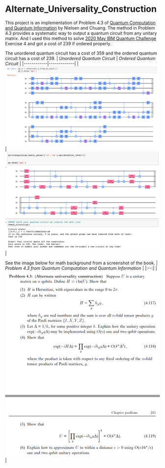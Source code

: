 # Alternate_Universality_Construction
This project is an implementation of Problem 4.3 of [Quantum Computation and Quantum Information](https://www.cambridge.org/core/books/quantum-computation-and-quantum-information/01E10196D0A682A6AEFFEA52D53BE9AE) by Nielsen and Chuang. The method in Problem 4.3 provides a systematic way to output a quantum circuit from any unitary matrix. And I used this method to solve [2020 May IBM Quantum Challenge](https://www.ibm.com/blogs/research/2020/04/ibm-quantum-challenge/) Exercise 4 and got a cost of 239 if ordered properly.

The unordered quantum circuit has a cost of 359 and the ordered quantum circuit has a cost of 239.
| *Unordered Quantum Circuit* | *Ordered Quantum Circuit* |
|------------|-------------|
| <img src="https://github.com/randyshee/Quantum-Computation/blob/main/Alternate_Universality_Construction/image/cost%3D359.png" width="500"> | <img src="https://github.com/randyshee/Quantum-Computation/blob/main/Alternate_Universality_Construction/image/cost%3D239.png" width="500"> |

See the image below for math background from a screenshot of the book.
| *Problem 4.3 from Quantum Computation and Quantum Information* |
|:--:| 
| ![Problem 4.3](https://github.com/randyshee/Quantum-Computation/blob/main/Alternate_Universality_Construction/image/Problem%204.3%20N%26C.png) | 
